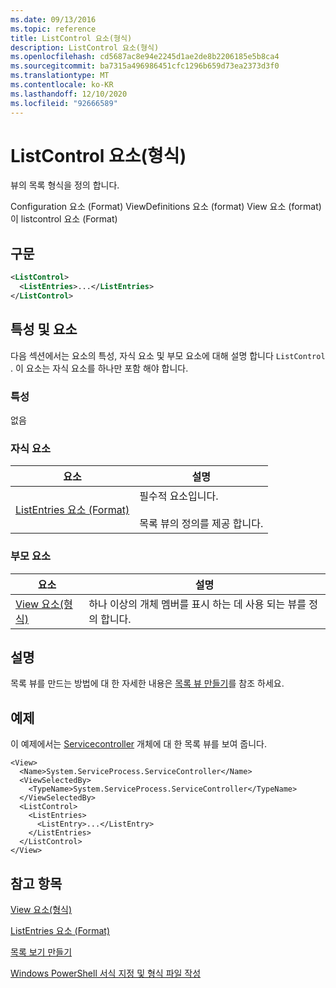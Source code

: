 ```yaml
---
ms.date: 09/13/2016
ms.topic: reference
title: ListControl 요소(형식)
description: ListControl 요소(형식)
ms.openlocfilehash: cd5687ac8e94e2245d1ae2de8b2206185e5b8ca4
ms.sourcegitcommit: ba7315a496986451cfc1296b659d73ea2373d3f0
ms.translationtype: MT
ms.contentlocale: ko-KR
ms.lasthandoff: 12/10/2020
ms.locfileid: "92666589"
---
```

# <a name="listcontrol-element-format"></a>ListControl 요소(형식)

뷰의 목록 형식을 정의 합니다.

Configuration 요소 (Format) ViewDefinitions 요소 (format) View 요소 (format)이 listcontrol 요소 (Format)

## <a name="syntax"></a>구문

```xml
<ListControl>
  <ListEntries>...</ListEntries>
</ListControl>

```

## <a name="attributes-and-elements"></a>특성 및 요소

다음 섹션에서는 요소의 특성, 자식 요소 및 부모 요소에 대해 설명 합니다 `ListControl` . 이 요소는 자식 요소를 하나만 포함 해야 합니다.

### <a name="attributes"></a>특성

없음

### <a name="child-elements"></a>자식 요소

|요소|설명|
|-------------|-----------------|
|[ListEntries 요소 (Format)](./listentries-element-for-listcontrol-format.md)|필수적 요소입니다.<br /><br /> 목록 뷰의 정의를 제공 합니다.|

### <a name="parent-elements"></a>부모 요소

|요소|설명|
|-------------|-----------------|
|[View 요소(형식)](./view-element-format.md)|하나 이상의 개체 멤버를 표시 하는 데 사용 되는 뷰를 정의 합니다.|

## <a name="remarks"></a>설명

목록 뷰를 만드는 방법에 대 한 자세한 내용은 [목록 뷰 만들기](./creating-a-list-view.md)를 참조 하세요.

## <a name="example"></a>예제

이 예제에서는 [Servicecontroller](/dotnet/api/System.ServiceProcess.ServiceController) 개체에 대 한 목록 뷰를 보여 줍니다.

```
<View>
  <Name>System.ServiceProcess.ServiceController</Name>
  <ViewSelectedBy>
    <TypeName>System.ServiceProcess.ServiceController</TypeName>
  </ViewSelectedBy>
  <ListControl>
    <ListEntries>
      <ListEntry>...</ListEntry>
    </ListEntries>
  </ListControl>
</View>
```

## <a name="see-also"></a>참고 항목

[View 요소(형식)](./view-element-format.md)

[ListEntries 요소 (Format)](./listentries-element-for-listcontrol-format.md)

[목록 보기 만들기](./creating-a-list-view.md)

[Windows PowerShell 서식 지정 및 형식 파일 작성](./writing-a-powershell-formatting-file.md)

